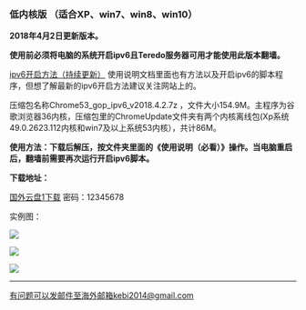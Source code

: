### 低内核版 （适合XP、win7、win8、win10）

**2018年4月2日更新版本。**

**使用前必须将电脑的系统开启ipv6且Teredo服务器可用才能使用此版本翻墙。**

[ipv6开启方法（持续更新）](https://github.com/Alvin9999/new-pac/wiki/ipv6%E5%BC%80%E5%90%AF%E6%96%B9%E6%B3%95) 使用说明文档里面也有方法以及开启ipv6的脚本程序，但想了解最新的ipv6开启方法建议关注网站上的。

压缩包名称Chrome53_gop_ipv6_v2018.4.2.7z ，文件大小154.9M。主程序为谷歌浏览器36内核，压缩包里的ChromeUpdate文件夹有两个内核离线包(Xp系统49.0.2623.112内核和win7及以上系统53内核），共计86M。

**使用方法：下载后解压，按文件夹里面的《使用说明（必看）》操作。当电脑重启后，翻墙前需要再次运行开启ipv6脚本。**

**下载地址：**

[国外云盘1下载](http://108.61.224.82:8000/f/d2ed9b84ee/) 密码：12345678

实例图：

![](https://raw.githubusercontent.com/Alvin9999/pac2/master/softimag/53new-ipv6.PNG)

![](https://raw.githubusercontent.com/Alvin9999/pac2/master/softimag/new-ipv6-1.PNG)

![](https://raw.githubusercontent.com/Alvin9999/pac2/master/softimag/new-ipv6-2.PNG)

***

有问题可以发邮件至海外邮箱kebi2014@gmail.com